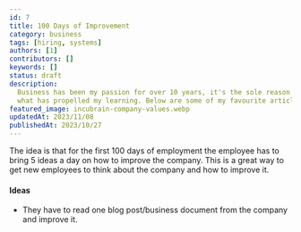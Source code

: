 ```yaml
---
id: 7
title: 100 Days of Improvement
category: business
tags: [hiring, systems]
authors: [1]
contributors: []
keywords: []
status: draft
description:
  Business has been my passion for over 10 years, it's the sole reason I got into development and
  what has propelled my learning. Below are some of my favourite articles I've read over the years.
featured_image: incubrain-company-values.webp
updatedAt: 2023/11/08
publishedAt: 2023/10/27
---
```


The idea is that for the first 100 days of employment the employee has to bring 5 ideas a day on how
to improve the company. This is a great way to get new employees to think about the company and how
to improve it.

#### Ideas

- They have to read one blog post/business document from the company and improve it.
